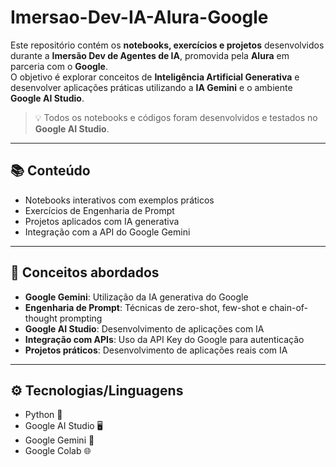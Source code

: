 # Imersao-Dev-IA-Alura-Google

Este repositório contém os **notebooks, exercícios e projetos** desenvolvidos durante a **Imersão Dev de Agentes de IA**, promovida pela **Alura** em parceria com o **Google**.  
O objetivo é explorar conceitos de **Inteligência Artificial Generativa** e desenvolver aplicações práticas utilizando a **IA Gemini** e o ambiente **Google AI Studio**.

> 💡 Todos os notebooks e códigos foram desenvolvidos e testados no **Google AI Studio**.

---

## 📚 Conteúdo  

- Notebooks interativos com exemplos práticos  
- Exercícios de Engenharia de Prompt  
- Projetos aplicados com IA generativa  
- Integração com a API do Google Gemini  

---

## 🎯 Conceitos abordados  

- **Google Gemini**: Utilização da IA generativa do Google  
- **Engenharia de Prompt**: Técnicas de zero-shot, few-shot e chain-of-thought prompting  
- **Google AI Studio**: Desenvolvimento de aplicações com IA  
- **Integração com APIs**: Uso da API Key do Google para autenticação  
- **Projetos práticos**: Desenvolvimento de aplicações reais com IA  

---

## ⚙️ Tecnologias/Linguagens  

- Python 🐍  
- Google AI Studio 🖥️  
- Google Gemini 🤖  
- Google Colab 🌐  
